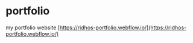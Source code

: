 # portfolio
my portfolio website
[https://ridhos-portfolio.webflow.io/](https://ridhos-portfolio.webflow.io/)
